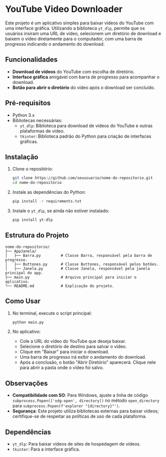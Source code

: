 
# YouTube Video Downloader

Este projeto é um aplicativo simples para baixar vídeos do YouTube com uma interface gráfica. Utilizando a biblioteca `yt_dlp`, permite que os usuários insiram uma URL de vídeo, selecionem um diretório de download e baixem o vídeo diretamente para o computador, com uma barra de progresso indicando o andamento do download.

## Funcionalidades

- **Download de vídeos** do YouTube com escolha de diretório.
- **Interface gráfica** amigável com barra de progresso para acompanhar o download.
- **Botão para abrir o diretório** do vídeo após o download ser concluído.

## Pré-requisitos

- Python 3.x
- Bibliotecas necessárias:
  - `yt_dlp`: Biblioteca para download de vídeos do YouTube e outras plataformas de vídeo.
  - `tkinter`: Biblioteca padrão do Python para criação de interfaces gráficas.

## Instalação

1. Clone o repositório:
   ```bash
   git clone https://github.com/seuusuario/nome-do-repositorio.git
   cd nome-do-repositorio
   ```

2. Instale as dependências do Python:
   ```bash
   pip install -r requirements.txt
   ```

3. Instale o `yt_dlp`, se ainda não estiver instalado:
   ```bash
   pip install yt-dlp
   ```

## Estrutura do Projeto

```
nome-do-repositorio/
├── AppJanela/
│   ├── Barra.py         # Classe Barra, responsável pela barra de progresso.
│   ├── Buttones.py      # Classe Buttones, responsável pelos botões.
│   ├── Janela.py        # Classe Janela, responsável pela janela principal do app.
├── main.py              # Arquivo principal para iniciar o aplicativo.
└── README.md            # Explicação do projeto.
```

## Como Usar

1. No terminal, execute o script principal:
   ```bash
   python main.py
   ```

2. No aplicativo:
   - Cole a URL do vídeo do YouTube que deseja baixar.
   - Selecione o diretório de destino para salvar o vídeo.
   - Clique em "Baixar" para iniciar o download.
   - Uma barra de progresso irá exibir o andamento do download.
   - Após a conclusão, o botão "Abrir Diretório" aparecerá. Clique nele para abrir a pasta onde o vídeo foi salvo.

## Observações

- **Compatibilidade com SO**: Para Windows, ajuste a linha de código `subprocess.Popen(['xdg-open', directory])` no método `open_directory` para `subprocess.Popen(f'explorer "{directory}"')`.
- **Segurança**: Este projeto utiliza bibliotecas externas para baixar vídeos; certifique-se de respeitar as políticas de uso de cada plataforma.

## Dependências

- `yt_dlp`: Para baixar vídeos de sites de hospedagem de vídeos.
- `tkinter`: Para a interface gráfica.
